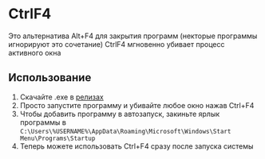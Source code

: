 ﻿# CtrlF4
Это альтернатива Alt+F4 для закрытия программ (некторые программы игнорируют это сочетание)
CtrlF4 мгновенно убивает процесс активного окна

## Использование
1. Скачайте .exe в [релизах](/releases/)
2. Просто запустите программу и убивайте любое окно нажав Ctrl+F4
3. Чтобы добавить программу в автозапуск, закиньте ярлык программы в `C:\Users\%USERNAME%\AppData\Roaming\Microsoft\Windows\Start Menu\Programs\Startup`
4. Теперь можете использовать Ctrl+F4 сразу после запуска системы
